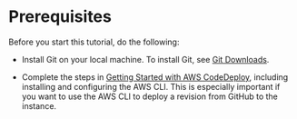 # Prerequisites<a name="tutorials-github-prerequisites"></a>

Before you start this tutorial, do the following:

+ Install Git on your local machine\. To install Git, see [Git Downloads](http://git-scm.com/downloads)\.

+ Complete the steps in [Getting Started with AWS CodeDeploy](getting-started-codedeploy.md), including installing and configuring the AWS CLI\. This is especially important if you want to use the AWS CLI to deploy a revision from GitHub to the instance\.